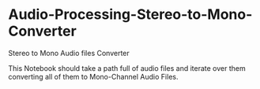 # Audio-Processing-Stereo-to-Mono-Converter
Stereo to Mono Audio files Converter

This Notebook should take a path full of audio files and iterate over them converting all of them to Mono-Channel Audio Files. 
